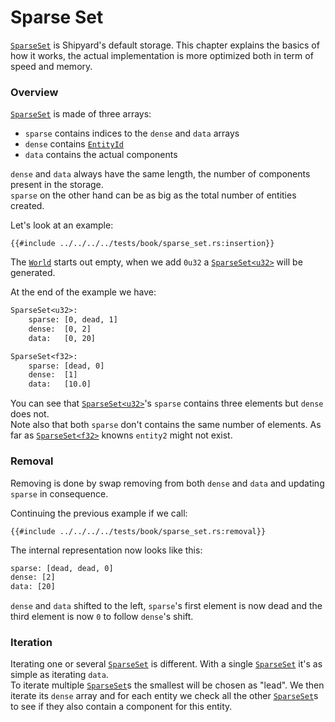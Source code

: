 # Sparse Set

[`SparseSet`](https://docs.rs/shipyard/0.5/shipyard/struct.SparseSet.html) is Shipyard's default storage. This chapter explains the basics of how it works, the actual implementation is more optimized both in term of speed and memory.

### Overview

[`SparseSet`](https://docs.rs/shipyard/0.5/shipyard/struct.SparseSet.html) is made of three arrays:
- `sparse` contains indices to the `dense` and `data` arrays
- `dense` contains [`EntityId`](https://docs.rs/shipyard/0.5/shipyard/struct.EntityId.html)
- `data` contains the actual components

`dense` and `data` always have the same length, the number of components present in the storage.  
`sparse` on the other hand can be as big as the total number of entities created.

Let's look at an example:
```rust, noplaypen
{{#include ../../../../tests/book/sparse_set.rs:insertion}}
```

The [`World`](https://docs.rs/shipyard/0.5/shipyard/struct.World.html) starts out empty, when we add `0u32` a [`SparseSet<u32>`](https://docs.rs/shipyard/0.5/shipyard/struct.SparseSet.html) will be generated.

At the end of the example we have:

```txt
SparseSet<u32>:
    sparse: [0, dead, 1]
    dense:  [0, 2]
    data:   [0, 20]

SparseSet<f32>:
    sparse: [dead, 0]
    dense:  [1]
    data:   [10.0]
```

You can see that [`SparseSet<u32>`](https://docs.rs/shipyard/0.5/shipyard/struct.SparseSet.html)'s `sparse` contains three elements but `dense` does not.  
Note also that both `sparse` don't contains the same number of elements. As far as [`SparseSet<f32>`](https://docs.rs/shipyard/0.5/shipyard/struct.SparseSet.html) knowns `entity2` might not exist.

### Removal

Removing is done by swap removing from both `dense` and `data` and updating `sparse` in consequence.

Continuing the previous example if we call:

```rust, noplaypen
{{#include ../../../../tests/book/sparse_set.rs:removal}}
```

The internal representation now looks like this:
```txt
sparse: [dead, dead, 0]
dense: [2]
data: [20]
```

`dense` and `data` shifted to the left, `sparse`'s first element is now dead and the third element is now `0` to follow `dense`'s shift.

### Iteration

Iterating one or several [`SparseSet`](https://docs.rs/shipyard/0.5/shipyard/struct.SparseSet.html) is different. With a single [`SparseSet`](https://docs.rs/shipyard/0.5/shipyard/struct.SparseSet.html) it's as simple as iterating `data`.  
To iterate multiple [`SparseSet`](https://docs.rs/shipyard/0.5/shipyard/struct.SparseSet.html)s the smallest will be chosen as "lead". We then iterate its `dense` array and for each entity we check all the other [`SparseSet`](https://docs.rs/shipyard/0.5/shipyard/struct.SparseSet.html)s to see if they also contain a component for this entity.
